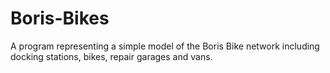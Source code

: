 # Boris-Bikes

A program representing a simple model of the Boris Bike network including docking stations, bikes, repair garages and vans.
